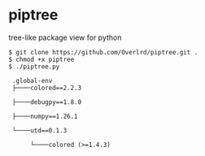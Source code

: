 # piptree
tree-like package view for python

```console
$ git clone https://github.com/Overlrd/piptree.git .
$ chmod +x piptree
$ ./piptree.py

 .global-env
 ├────colored==2.2.3
 
 ├────debugpy==1.8.0
 
 ├────numpy==1.26.1
 
 └────utd==0.1.3
 
      └────colored (>=1.4.3)
```
